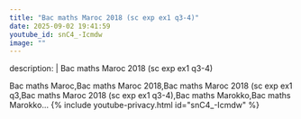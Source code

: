 ```yaml
---
title: "Bac maths Maroc 2018 (sc exp ex1 q3-4)"
date: 2025-09-02 19:41:59 
youtube_id: snC4_-Icmdw
image: ""
---
```

description: |
  Bac maths Maroc 2018 (sc exp ex1 q3-4)
  
  
  
  Bac maths Maroc,Bac maths Maroc 2018,Bac maths Maroc 2018 (sc exp ex1 q3,Bac maths Maroc 2018 (sc exp ex1 q3-4),Bac maths Marokko,Bac maths Marokko...
{% include youtube-privacy.html id="snC4_-Icmdw" %}
